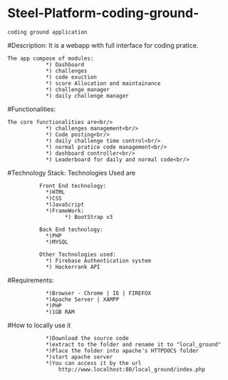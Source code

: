 # Steel-Platform-coding-ground-
    coding ground application 

#Description:
    It is a webapp with full interface for coding pratice.
    
    The app compose of modules: 
                *) Dashboard
                *) challenges
                *) code exuction
                *) score Allocation and maintainance
                *) challenge manager
                *) daily challenge manager

#Functionalities:
    
    The core functionalities are<br/>
                *) challenges management<br/>
                *) Code posting<br/>
                *) daily challenge time control<br/>
                *) normal pratice code management<br/>
                *) dashboard controller<br/>
                *) Leaderboard for daily and normal code<br/>
 
#Technology Stack:
    Technologies Used are
      
              Front End technology:
                *)HTML
                *)CSS
                *)JavaScript
                *)FrameWork:
                      *) BootStrap v3

              Back End technology:
                *)PHP
                *)MYSQL

              Other Technologies used:
                *) Firebase Authentication system
                *) Hackerrank API 
        
#Requirements:<br/>
    
                *)Browser - Chrome | IE | FIREFOX
                *)Apache Server | XAMPP 
                *)PHP 
                *)1GB RAM 
    
#How to locally use it

                *)Download the source code 
                *)extract to the folder and rename it to "local_ground" 
                *)Place the folder into apache's HTTPDOCS folder
                *)start apache server 
                *)You can access it by the url  
                    http://www.localhost:80/local_ground/index.php 
   
                                                      
                       
                           
